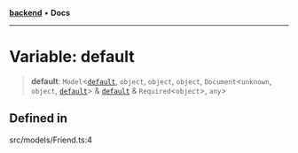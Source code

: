 [**backend**](../../../README.md) • **Docs**

***

# Variable: default

> **default**: `Model`\<[`default`](../interfaces/default.md), `object`, `object`, `object`, `Document`\<`unknown`, `object`, [`default`](../interfaces/default.md)\> & [`default`](../interfaces/default.md) & `Required`\<`object`\>, `any`\>

## Defined in

src/models/Friend.ts:4
